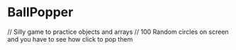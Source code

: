 # BallPopper
// Silly game to practice objects and arrays
// 100 Random circles on screen and you have to see how click to pop them
